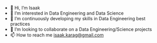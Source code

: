 - 👋 Hi, I’m Isaak
- 👀 I’m interested in Data Engineering and Data Science
- 🌱 I’m continuously developing my skills in Data Engineering best practices 
- 💞️ I’m looking to collaborate on a Data Engineering/Science projects  
- 📫 How to reach me isaak.karag@gmail.com

<!---
IsaakKarag/IsaakKarag is a ✨ special ✨ repository because its `README.md` (this file) appears on your GitHub profile.
You can click the Preview link to take a look at your changes.
--->

